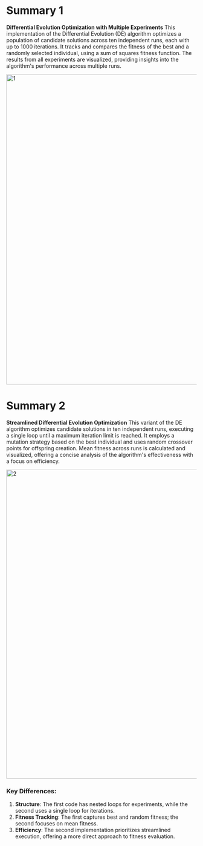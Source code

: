 # Summary 1
**Differential Evolution Optimization with Multiple Experiments**
This implementation of the Differential Evolution (DE) algorithm optimizes a population of candidate solutions across ten independent runs, each with up to 1000 iterations. It tracks and compares the fitness of the best and a randomly selected individual, using a sum of squares fitness function. The results from all experiments are visualized, providing insights into the algorithm's performance across multiple runs.

<img width="820" alt="1" src="https://github.com/user-attachments/assets/a555b018-6742-47cc-986e-c390cda144c2">


# Summary 2
**Streamlined Differential Evolution Optimization**
This variant of the DE algorithm optimizes candidate solutions in ten independent runs, executing a single loop until a maximum iteration limit is reached. It employs a mutation strategy based on the best individual and uses random crossover points for offspring creation. Mean fitness across runs is calculated and visualized, offering a concise analysis of the algorithm's effectiveness with a focus on efficiency.

<img width="817" alt="2" src="https://github.com/user-attachments/assets/44daf099-3d73-4bc3-88d5-f400b330512c">


### Key Differences:
1. **Structure**: The first code has nested loops for experiments, while the second uses a single loop for iterations.
2. **Fitness Tracking**: The first captures best and random fitness; the second focuses on mean fitness.
3. **Efficiency**: The second implementation prioritizes streamlined execution, offering a more direct approach to fitness evaluation.
